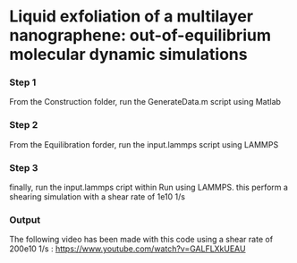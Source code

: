 # Liquid exfoliation of a multilayer nanographene: out-of-equilibrium molecular dynamic simulations

### Step 1

From the Construction folder, run the GenerateData.m script using Matlab

### Step 2

From the Equilibration forder, run the input.lammps script using LAMMPS

### Step 3

finally, run the input.lammps cript within Run using LAMMPS. this perform a shearing simulation with a shear rate of 1e10 1/s

### Output

The following video has been made with this code using a shear rate of 200e10 1/s : 
https://www.youtube.com/watch?v=GALFLXkUEAU
